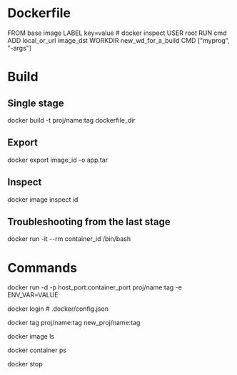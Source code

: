 # Dockerfile

FROM base image
LABEL key=value # docker inspect
USER root
RUN cmd
ADD local_or_url image_dst
WORKDIR new_wd_for_a_build
CMD ["myprog", "-args"]

# Build

## Single stage

docker build -t proj/name:tag dockerfile_dir

## Export

docker export image_id -o app.tar

## Inspect

docker image inspect id

## Troubleshooting from the last stage

docker run -it --rm container_id /bin/bash

# Commands

docker run -d -p host_port:container_port proj/name:tag -e ENV_VAR=VALUE

docker login # .docker/config.json

docker tag proj/name:tag new_proj/name:tag

docker image ls

docker container ps

docker stop
